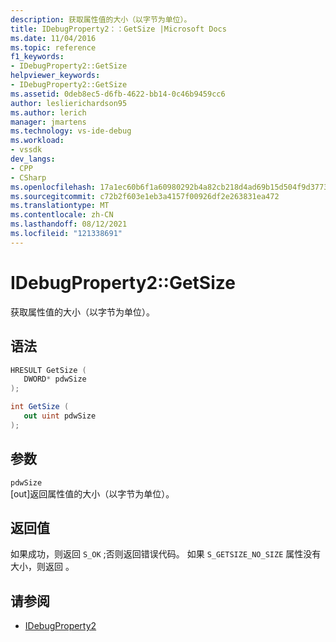 ```yaml
---
description: 获取属性值的大小（以字节为单位）。
title: IDebugProperty2：：GetSize |Microsoft Docs
ms.date: 11/04/2016
ms.topic: reference
f1_keywords:
- IDebugProperty2::GetSize
helpviewer_keywords:
- IDebugProperty2::GetSize
ms.assetid: 0deb8ec5-d6fb-4622-bb14-0c46b9459cc6
author: leslierichardson95
ms.author: lerich
manager: jmartens
ms.technology: vs-ide-debug
ms.workload:
- vssdk
dev_langs:
- CPP
- CSharp
ms.openlocfilehash: 17a1ec60b6f1a60980292b4a82cb218d4ad69b15d504f9d377334369ee663c01
ms.sourcegitcommit: c72b2f603e1eb3a4157f00926df2e263831ea472
ms.translationtype: MT
ms.contentlocale: zh-CN
ms.lasthandoff: 08/12/2021
ms.locfileid: "121338691"
---
```

# <a name="idebugproperty2getsize"></a>IDebugProperty2::GetSize
获取属性值的大小（以字节为单位）。

## <a name="syntax"></a>语法

```cpp
HRESULT GetSize ( 
   DWORD* pdwSize
);
```

```csharp
int GetSize ( 
   out uint pdwSize
);
```

## <a name="parameters"></a>参数
`pdwSize`\
[out]返回属性值的大小（以字节为单位）。

## <a name="return-value"></a>返回值
 如果成功，则返回 `S_OK` ;否则返回错误代码。 如果 `S_GETSIZE_NO_SIZE` 属性没有大小，则返回 。

## <a name="see-also"></a>请参阅
- [IDebugProperty2](../../../extensibility/debugger/reference/idebugproperty2.md)
